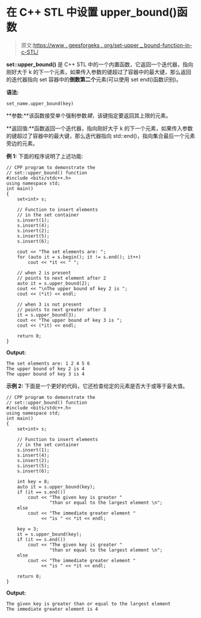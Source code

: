 # 在 C++ STL 中设置 upper_bound()函数

> 原文:[https://www . geesforgeks . org/set-upper _ bound-function-in-c-STL/](https://www.geeksforgeeks.org/set-upper_bound-function-in-c-stl/)

**set::upper_bound()** 是 C++ STL 中的一个内置函数，它返回一个迭代器，指向刚好大于 k 的下一个元素，如果传入参数的键超过了容器中的最大键，那么返回的迭代器指向 set 容器中的**倒数第二个**元素(可以使用 set end()函数识别)。

**语法:**

```
set_name.upper_bound(key)
```

**参数:**该函数接受单个强制参数*键*，该键指定要返回其上限的元素。

**返回值:**函数返回一个迭代器，指向刚好大于 k 的下一个元素，如果传入参数的键超过了容器中的最大键，那么迭代器指向 std::end()，指向集合最后一个元素旁边的元素。

**例 1:** 下面的程序说明了上述功能:

```
// CPP program to demonstrate the
// set::upper_bound() function
#include <bits/stdc++.h>
using namespace std;
int main()
{
    set<int> s;

    // Function to insert elements
    // in the set container
    s.insert(1);
    s.insert(4);
    s.insert(2);
    s.insert(5);
    s.insert(6);

    cout << "The set elements are: ";
    for (auto it = s.begin(); it != s.end(); it++)
        cout << *it << " ";

    // when 2 is present
    // points to next element after 2
    auto it = s.upper_bound(2);
    cout << "\nThe upper bound of key 2 is ";
    cout << (*it) << endl;

    // when 3 is not present
    // points to next greater after 3
    it = s.upper_bound(3);
    cout << "The upper bound of key 3 is ";
    cout << (*it) << endl;

    return 0;
}
```

**Output:**

```
The set elements are: 1 2 4 5 6 
The upper bound of key 2 is 4
The upper bound of key 3 is 4

```

**示例 2:** 下面是一个更好的代码，它还检查给定的元素是否大于或等于最大值。

```
// CPP program to demonstrate the
// set::upper_bound() function
#include <bits/stdc++.h>
using namespace std;
int main()
{
    set<int> s;

    // Function to insert elements
    // in the set container
    s.insert(1);
    s.insert(4);
    s.insert(2);
    s.insert(5);
    s.insert(6);

    int key = 8;
    auto it = s.upper_bound(key);
    if (it == s.end())
        cout << "The given key is greater "
                "than or equal to the largest element \n";
    else
        cout << "The immediate greater element "
             << "is " << *it << endl;

    key = 3;
    it = s.upper_bound(key);
    if (it == s.end())
        cout << "The given key is greater "
                "than or equal to the largest element \n";
    else
        cout << "The immediate greater element "
             << "is " << *it << endl;

    return 0;
}
```

**Output:**

```
The given key is greater than or equal to the largest element 
The immediate greater element is 4

```